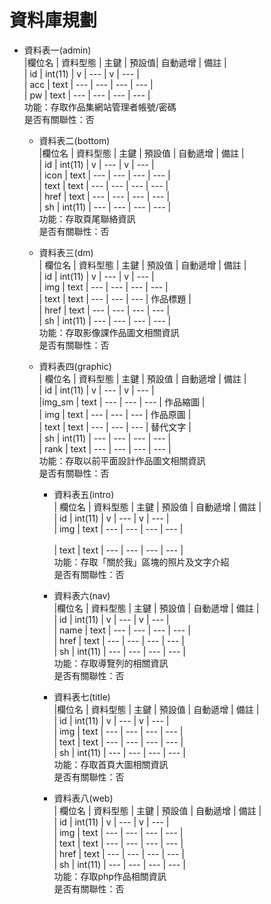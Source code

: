 # 資料庫規劃
* 資料表一(admin)<br>
        |欄位名 | 資料型態 |  主鍵 | 預設值| 自動遞增 | 備註 |<br>
        |  id  |  int(11) |  v   |  ---  |   v     | ---  |<br>
        |  acc |  text    |  --- |  ---  |   ---   | ---  |<br>
        |  pw  |  text    |  --- |  ---  |   ---   | ---  |<br>
        功能：存取作品集網站管理者帳號/密碼<br>
        是否有關聯性：否<br>

    * 資料表二(bottom)<br>
        |欄位名 | 資料型態 |  主鍵 | 預設值 | 自動遞增 | 備註 |<br>
        |  id   |  int(11) |  v   |  ---  |   v     | ---  |<br>
        |  icon |  text    |  --- |  ---  |   ---   | ---  |<br>
        |  text |  text    |  --- |  ---  |   ---   | ---  |<br>
        |  href |  text    |  --- |  ---  |   ---   | ---  |<br>
        |  sh   |  int(11) |  --- |  ---  |   ---   | ---  |<br>
        功能：存取頁尾聯絡資訊<br>
        是否有關聯性：否<br>

    * 資料表三(dm)<br>
        | 欄位名 | 資料型態 |  主鍵 | 預設值 | 自動遞增 | 備註 |<br>
        |  id   |  int(11) |  v   |  ---  |   v     | ---  |<br>
        |  img  |  text    |  --- |  ---  |   ---   | ---  |<br>
        |  text |  text    |  --- |  ---  |   ---   | 作品標題 |<br>
        |  href |  text    |  --- |  ---  |   ---   | ---  |<br>
        |  sh   |  int(11) |  --- |  ---  |   ---   | ---  |<br>
        功能：存取影像課作品圖文相關資訊<br>
        是否有關聯性：否<br>

    * 資料表四(graphic)<br>
        | 欄位名 | 資料型態 |  主鍵 | 預設值 | 自動遞增 | 備註 |<br>
        |  id   |  int(11) |  v   |  ---  |   v     | ---  |<br>
        |img_sm |  text    |  --- |  ---  |   ---   | 作品縮圖 |<br>
        |  img  |  text    |  --- |  ---  |   ---   | 作品原圖 |<br>
        |  text |  text    |  --- |  ---  |   ---   | 替代文字 |<br>
        |  sh   |  int(11) |  --- |  ---  |   ---   | ---  |<br>
        |  rank |  text    |  --- |  ---  |   ---   | ---  |<br>
        功能：存取以前平面設計作品圖文相關資訊<br>
        是否有關聯性：否<br>

        * 資料表五(intro)<br>
        | 欄位名 | 資料型態 |  主鍵 | 預設值 | 自動遞增 | 備註 |<br>
        |  id   |  int(11) |  v   |  ---  |   v     | ---  |<br>
        |  img  |  text    |  --- |  ---  |   ---   | ---  |<br>  
        |  text |  text    |  --- |  ---  |   ---   | ---  |<br>
        功能：存取「關於我」區塊的照片及文字介紹<br>
        是否有關聯性：否<br>

        * 資料表六(nav)<br>
        |欄位名 | 資料型態 |  主鍵 | 預設值 | 自動遞增 | 備註 |<br>
        |  id   |  int(11) |  v   |  ---  |   v     | ---  |<br>
        |  name |  text    |  --- |  ---  |   ---   | ---  |<br>
        |  href |  text    |  --- |  ---  |   ---   | ---  |<br>
        |  sh   |  int(11) |  --- |  ---  |   ---   | ---  |<br>
        功能：存取導覽列的相關資訊<br>
        是否有關聯性：否<br>

        * 資料表七(title)<br>
        |欄位名 | 資料型態 |  主鍵 | 預設值 | 自動遞增 | 備註 |<br>
        |  id   |  int(11) |  v   |  ---  |   v     | ---  |<br>
        |  img  |  text    |  --- |  ---  |   ---   | ---  |<br>
        |  text |  text    |  --- |  ---  |   ---   | ---  |<br>
        |  sh   |  int(11) |  --- |  ---  |   ---   | ---  |<br>
        功能：存取首頁大圖相關資訊<br>
        是否有關聯性：否<br>

        * 資料表八(web)<br>
        | 欄位名 | 資料型態 | 主鍵 | 預設值 | 自動遞增 | 備註 |<br>
        |  id   |  int(11) |  v   |  ---  |   v     | ---  |<br>
        |  img  |  text    |  --- |  ---  |   ---   | ---  |<br>
        |  text |  text    |  --- |  ---  |   ---   | ---  |<br>
        |  href |  text    |  --- |  ---  |   ---   | ---  |<br>
        |  sh   |  int(11) |  --- |  ---  |   ---   | ---  |<br>
        功能：存取php作品相關資訊<br>
        是否有關聯性：否<br>
